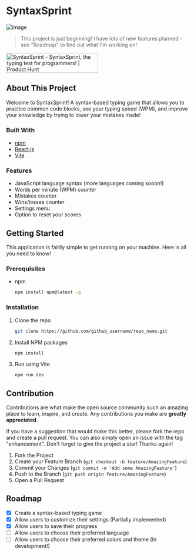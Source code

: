 # SyntaxSprint
![image](https://github.com/user-attachments/assets/6477d8f6-96e5-4d16-a284-8d9cbcdd84f2)

> This project is just beginning! I have lots of new features planned - see "Roadmap" to find out what I'm working on!

<a href="https://www.producthunt.com/posts/syntaxsprint?embed=true&utm_source=badge-featured&utm_medium=badge&utm_souce=badge-syntaxsprint" target="_blank"><img src="https://api.producthunt.com/widgets/embed-image/v1/featured.svg?post_id=745484&theme=light" alt="SyntaxSprint - SyntaxSprint&#0044;&#0032;the&#0032;typing&#0032;test&#0032;for&#0032;programmers&#0033; | Product Hunt" style="width: 250px; height: 54px;" width="250" height="54" /></a>

## About This Project
Welcome to SyntaxSprint! A syntax-based typing game that allows you to practice common code blocks, see your typing speed (WPM), and improve your knowledge by trying to lower your mistakes made!

### Built With
* [npm](https://www.npmjs.com/)
* [React.js](https://react.dev/)
* [Vite](https://vite.dev/)

### Features
* JavaScript language syntax (more languages coming sooon!)
* Words per minute (WPM) counter
* Mistakes counter
* Wins/losses counter
* Settings menu
* Option to reset your scores

## Getting Started
This application is fairily simple to get running on your machine. Here is all you need to know!

### Prerequisites
* npm
  ```sh
  npm install npm@latest -g
  ```
  
### Installation
1. Clone the repo
   ```sh
   git clone https://github.com/github_username/repo_name.git
   ```
2. Install NPM packages
   ```sh
   npm install
   ```
3. Run using Vite
   ```sh
   npm run dev
   ```

## Contribution
Contributions are what make the open source community such an amazing place to learn, inspire, and create. Any contributions you make are **greatly appreciated**.

If you have a suggestion that would make this better, please fork the repo and create a pull request. You can also simply open an issue with the tag "enhancement".
Don't forget to give the project a star! Thanks again!

1. Fork the Project
2. Create your Feature Branch (`git checkout -b feature/AmazingFeature`)
3. Commit your Changes (`git commit -m 'Add some AmazingFeature'`)
4. Push to the Branch (`git push origin feature/AmazingFeature`)
5. Open a Pull Request

## Roadmap

- [x] Create a syntax-based typing game
- [x] Allow users to customize their settings (Partially implemented)
- [x] Allow users to save their progress
- [ ] Allow users to choose their preferred language
- [ ] Allow users to choose their preferred colors and theme (In development!)
